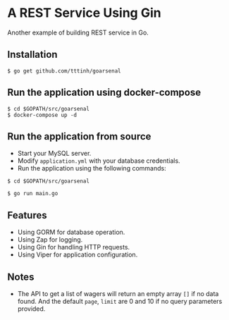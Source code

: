 # A REST Service Using Gin

Another example of building REST service in Go.

## Installation

```
$ go get github.com/tttinh/goarsenal
```

## Run the application using docker-compose

```
$ cd $GOPATH/src/goarsenal
$ docker-compose up -d
```

## Run the application from source

- Start your MySQL server.
- Modify `application.yml` with your database credentials.
- Run the application using the following commands:

```
$ cd $GOPATH/src/goarsenal

$ go run main.go
```

## Features

- Using GORM for database operation.
- Using Zap for logging.
- Using Gin for handling HTTP requests.
- Using Viper for application configuration.

## Notes

- The API to get a list of wagers will return an empty array `[]` if no data found. And the default `page`, `limit` are 0 and 10 if no query parameters provided.
